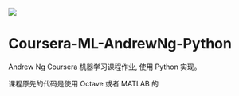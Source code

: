 ![](http://hertzcat.com/2018/03/24/coursera-ml-andrewng-linear-regression/coursera-ml-andrewng-cover.png)
# Coursera-ML-AndrewNg-Python
Andrew Ng Coursera 机器学习课程作业, 使用 Python 实现。

课程原先的代码是使用 Octave 或者 MATLAB 的
